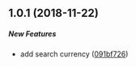## 1.0.1 (2018-11-22)

##### New Features

* add search currency ([091bf726](https://github.com/HaroldV/crypto-watcher/tree/091bf7260ecb0b7415e768fa5936fd757bd625dd))

